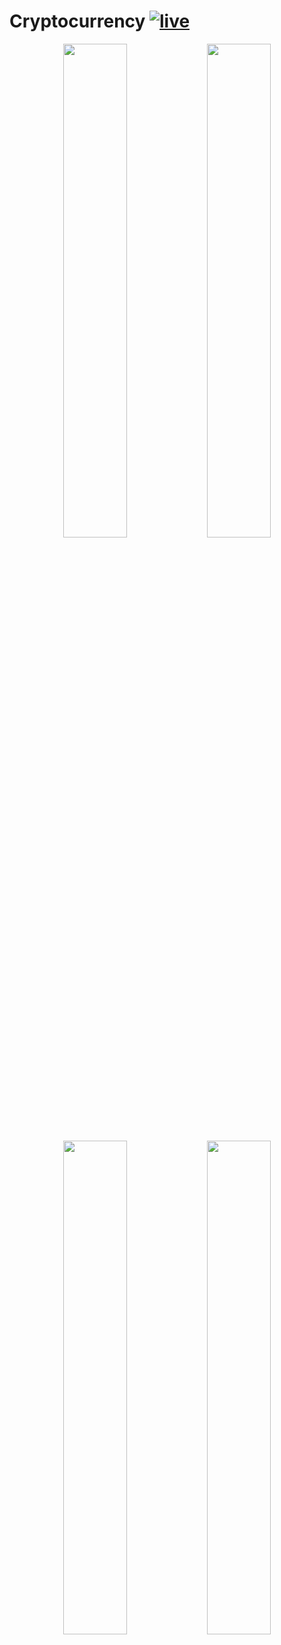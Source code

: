 # Cryptocurrency <a href='https://crypto-tracker-f11e4.web.app/'>![live](http://img.shields.io/badge/live-blue.png)</a>

<div align='center'>
<img width='45%' src='https://user-images.githubusercontent.com/69124951/161382164-bf59d331-6a45-4dd9-8e1f-d67499329df3.png'/>
<img width='45%' src='https://user-images.githubusercontent.com/69124951/161382185-73faf7fe-265e-4cc6-9656-b8cac96833e8.png'/>
<img width='45%' src='https://user-images.githubusercontent.com/69124951/161382205-a9224acb-c229-49c2-8a73-0c8a265c81a7.png'/>
<img width='45%' src='https://user-images.githubusercontent.com/69124951/161382272-d3ed7cf8-4ff6-4f8a-b5ed-788761cffc7e.png'/>
</div>
